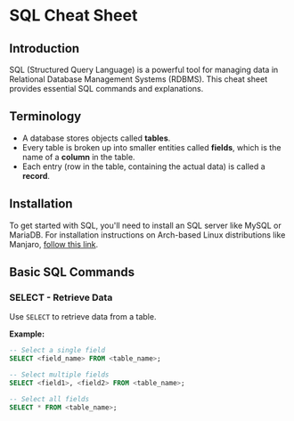 # SQL Cheat Sheet

## Introduction
SQL (Structured Query Language) is a powerful tool for managing data in Relational Database Management Systems (RDBMS). This cheat sheet provides essential SQL commands and explanations.

## Terminology
* A database stores objects called **tables**.
* Every table is broken up into smaller entities called **fields**, which is the name of a **column** in the table.
* Each entry (row in the table, containing the actual data) is called a **record**.

## Installation
To get started with SQL, you'll need to install an SQL server like MySQL or MariaDB. For installation instructions on Arch-based Linux distributions like Manjaro, [follow this link](https://www.geeksforgeeks.org/how-to-install-and-configure-mysql-on-arch-based-linux-distributionsmanjaro/).

## Basic SQL Commands

### SELECT - Retrieve Data
Use `SELECT` to retrieve data from a table.

**Example:**
```sql
-- Select a single field
SELECT <field_name> FROM <table_name>;

-- Select multiple fields
SELECT <field1>, <field2> FROM <table_name>;

-- Select all fields
SELECT * FROM <table_name>;
